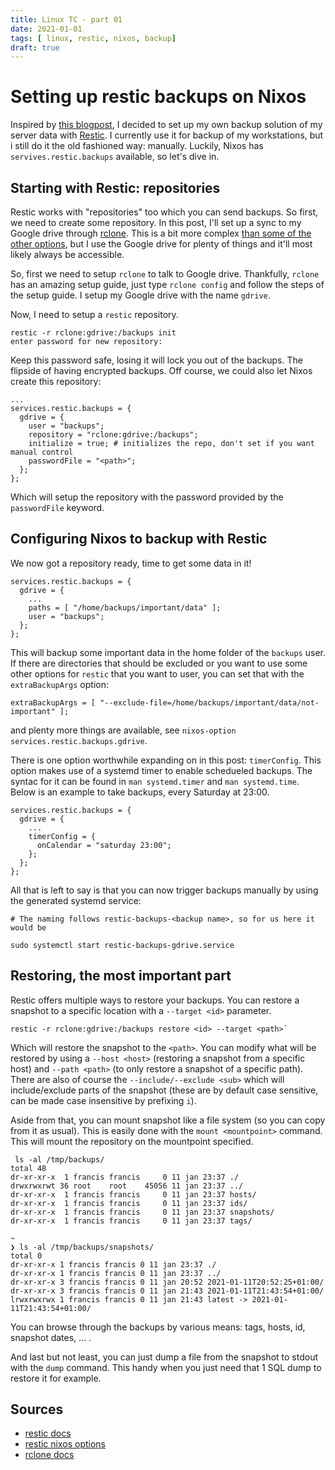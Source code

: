 ```yaml
---
title: Linux TC - part 01
date: 2021-01-01
tags: [ linux, restic, nixos, backup]
draft: true
---
```


# Setting up restic backups on Nixos

Inspired by [this
blogpost](https://christine.website/blog/borg-backup-2021-01-09), I decided to
set up my own backup solution of my server data with
[Restic](https://restic.net/). I currently use it for backup of my workstations,
but i still do it the old fashioned way: manually. Luckily, Nixos has
`servives.restic.backups` available, so let's dive in.

## Starting with Restic: repositories

Restic works with "repositories" too which you can send backups. So first, we
need to create some repository. In this post, I'll set up a sync to my Google
drive through [rclone](). This is a bit more complex [than some of the other
options](https://restic.readthedocs.io/en/stable/030_preparing_a_new_repo.html#),
but I use the Google drive for plenty of things and it'll most likely always be accessible.

So, first we need to setup `rclone` to talk to Google drive. Thankfully, `rclone`
has an amazing setup guide, just type `rclone config` and follow the steps of the
setup guide. I setup my Google drive with the name `gdrive`.

Now, I need to setup a `restic` repository.

```
restic -r rclone:gdrive:/backups init
enter password for new repository:
```

Keep this password safe, losing it will lock you out of the backups. The flipside
of having encrypted backups. Off course, we could also let Nixos create this
repository:

```
...
services.restic.backups = {
  gdrive = {
    user = "backups";
    repository = "rclone:gdrive:/backups";
    initialize = true; # initializes the repo, don't set if you want manual control
    passwordFile = "<path>";
  };
};
```

Which will setup the repository with the password provided by the `passwordFile` keyword.

## Configuring Nixos to backup with Restic

We now got a repository ready, time to get some data in it!

```
services.restic.backups = {
  gdrive = {
    ...
    paths = [ "/home/backups/important/data" ];
    user = "backups";
  };
};

```

This will backup some important data in the home folder of the `backups` user. If
there are directories that should be excluded or you want to use some other
options for `restic` that you want to user, you can set that with the
`extraBackupArgs` option:

```
extraBackupArgs = [ "--exclude-file=/home/backups/important/data/not-important" ];
```

and plenty more things are available, see `nixos-option services.restic.backups.gdrive`.

There is one option worthwhile expanding on in this post: `timerConfig`. This
option makes use of a systemd timer to enable schedueled backups. The syntac for
it can be found in `man systemd.timer` and `man systemd.time`. Below is an
example to take backups, every Saturday at 23:00.

```
services.restic.backups = {
  gdrive = {
    ...
    timerConfig = {
      onCalendar = "saturday 23:00";
    };
  };
};
```

All that is left to say is that you can now trigger backups manually by using the
generated systemd service:

```
# The naming follows restic-backups-<backup name>, so for us here it would be

sudo systemctl start restic-backups-gdrive.service
```

## Restoring, the most important part

Restic offers multiple ways to restore your backups. You can restore a snapshot
to a specific location with a `--target <id>` parameter.

```
restic -r rclone:gdrive:/backups restore <id> --target <path>`
```

Which will restore the snapshot to the `<path>`. You can modify what will be
restored by using a `--host <host>` (restoring a snapshot from a specific host)
and `--path <path>` (to only restore a snapshot of a specific path). There are
also of course the `--include/--exclude <sub>` which will include/exclude parts
of the snapshot (these are by default case sensitive, can be made case
insensitive by prefixing `i`).

Aside from that, you can mount snapshot like a file system (so you can copy from
it as usual). This is easily done with the `mount <mountpoint>` command. This will mount the
repository on the mountpoint specified.

```
 ls -al /tmp/backups/
total 48
dr-xr-xr-x  1 francis francis     0 11 jan 23:37 ./
drwxrwxrwt 36 root    root    45056 11 jan 23:37 ../
dr-xr-xr-x  1 francis francis     0 11 jan 23:37 hosts/
dr-xr-xr-x  1 francis francis     0 11 jan 23:37 ids/
dr-xr-xr-x  1 francis francis     0 11 jan 23:37 snapshots/
dr-xr-xr-x  1 francis francis     0 11 jan 23:37 tags/

~
❯ ls -al /tmp/backups/snapshots/
total 0
dr-xr-xr-x 1 francis francis 0 11 jan 23:37 ./
dr-xr-xr-x 1 francis francis 0 11 jan 23:37 ../
dr-xr-xr-x 3 francis francis 0 11 jan 20:52 2021-01-11T20:52:25+01:00/
dr-xr-xr-x 3 francis francis 0 11 jan 21:43 2021-01-11T21:43:54+01:00/
lrwxrwxrwx 1 francis francis 0 11 jan 21:43 latest -> 2021-01-11T21:43:54+01:00/
```

You can browse through the backups by various means: tags, hosts, id, snapshot
dates, ... .

And last but not least, you can just dump a file from the snapshot to stdout with
the `dump` command. This handy when you just need that 1 SQL dump to restore it
for example.

## Sources

* [restic docs](https://restic.readthedocs.io/en/stable/index.html)
* [restic nixos options](https://search.nixos.org/options?channel=20.09&from=0&size=30&sort=relevance&query=restic)
* [rclone docs](https://rclone.org/docs/)
